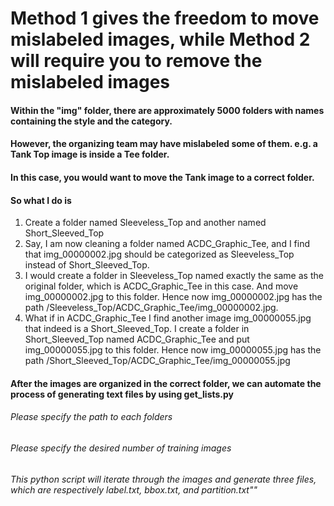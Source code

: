 # Method 1 gives the freedom to move mislabeled images, while Method 2 will require you to remove the mislabeled images
#### Within the "img" folder, there are approximately 5000 folders with names containing the style and the category.
#### However, the organizing team may have mislabeled some of them. e.g. a Tank Top image is inside a Tee folder. 
#### In this case, you would want to move the Tank image to a correct folder.
#### So what I do is 
1. Create a folder named Sleeveless_Top and another named Short_Sleeved_Top
2. Say, I am now cleaning a folder named ACDC_Graphic_Tee, and I find that img_00000002.jpg should be categorized as Sleeveless_Top instead of Short_Sleeved_Top. 
3. I would create a folder in Sleeveless_Top named exactly the same as the original folder, which is ACDC_Graphic_Tee in this case. And move img_00000002.jpg to this folder. Hence now img_00000002.jpg has the path /Sleeveless_Top/ACDC_Graphic_Tee/img_00000002.jpg.
4. What if in ACDC_Graphic_Tee I find another image img_00000055.jpg that indeed is a Short_Sleeved_Top. I create a folder in Short_Sleeved_Top named ACDC_Graphic_Tee and put img_00000055.jpg to this folder. Hence now img_00000055.jpg has the path /Short_Sleeved_Top/ACDC_Graphic_Tee/img_00000055.jpg

#### After the images are organized in the correct folder, we can automate the process of generating text files by using get_lists.py

###### Please specify the path to each folders
###### Please specify the desired number of training images 
###### This python script will iterate through the images and generate three files, which are respectively label.txt, bbox.txt, and partition.txt""
